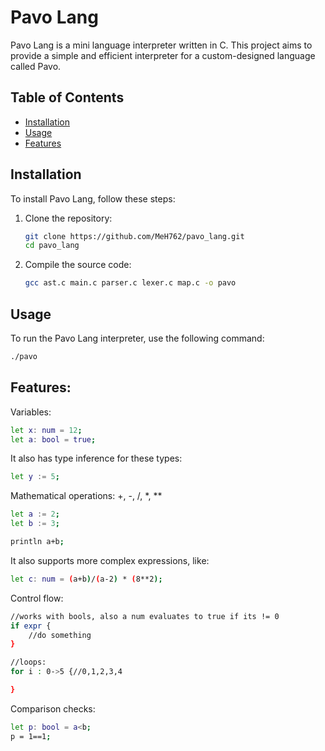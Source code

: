 # Pavo Lang

Pavo Lang is a mini language interpreter written in C. This project aims to provide a simple and efficient interpreter for a custom-designed language called Pavo.

## Table of Contents

- [Installation](#installation)
- [Usage](#usage)
- [Features](#features)

## Installation

To install Pavo Lang, follow these steps:

1. Clone the repository:
    ```sh
    git clone https://github.com/MeH762/pavo_lang.git
    cd pavo_lang
    ```

2. Compile the source code:
    ```sh
    gcc ast.c main.c parser.c lexer.c map.c -o pavo
    ```

## Usage

To run the Pavo Lang interpreter, use the following command:
```sh
./pavo
```

## Features:

Variables:

```sh
let x: num = 12;
let a: bool = true;
```
It also has type inference for these types:
```sh
let y := 5;
```

Mathematical operations: +, -, /, *, **

```sh
let a := 2;
let b := 3;

println a+b;
```

It also supports more complex expressions, like:

```sh
let c: num = (a+b)/(a-2) * (8**2);
```

Control flow:

```sh
//works with bools, also a num evaluates to true if its != 0
if expr {
    //do something
}

//loops:
for i : 0->5 {//0,1,2,3,4

}
```

Comparison checks:
```sh
let p: bool = a<b;
p = 1==1;
```
